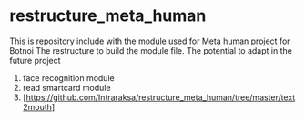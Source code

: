 # restructure_meta_human
This is repository include with the module used for Meta human project for Botnoi
The restructure to build the module file. The potential to adapt in the future project

1. face recognition module
2. read smartcard module
3. <text2mouth module>[https://github.com/Intraraksa/restructure_meta_human/tree/master/text2mouth]
